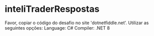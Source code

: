 # inteliTraderRespostas
Favor, copiar o código do desafio no site 'dotnetfiddle.net'. 
Utilizar as seguintes opções:
Language: C#
Compiler: .NET 8
